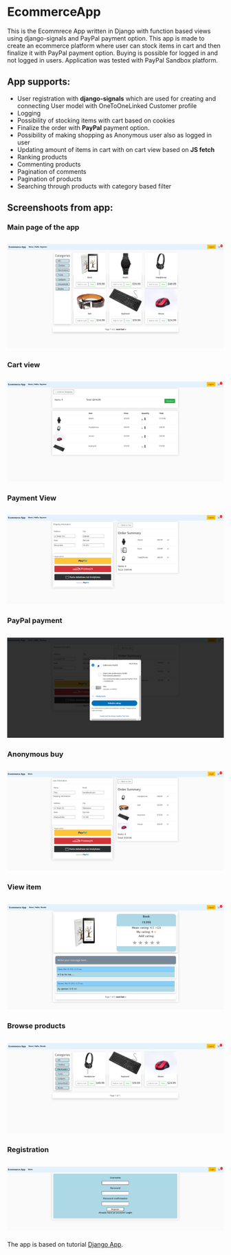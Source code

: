 # EcommerceApp

This is the Ecommrece App written in Django with function based views using django-signals and PayPal payment option.
This app is made to create an ecommerce platform where user can stock items in cart and then finalize it with PayPal payment option.
Buying is possible for logged in and not logged in users. Application was tested with PayPal Sandbox platform.

## App supports:
- User registration with **django-signals** which are used for creating and connecting User model with OneToOneLinked Customer profile
- Logging
- Possibility of stocking items with cart based on cookies
- Finalize the order with **PayPal** payment option.
- Possibility of making shopping as Anonymous user also as logged in user
- Updating amount of items in cart with on cart view based on **JS fetch**
- Ranking products
- Commenting products
- Pagination of comments
- Pagination of products
- Searching through products with category based filter


## Screenshoots from app:

### Main page of the app
![main page of the app](https://github.com/sDebski/EcommerceApp/blob/master/images/store.png?raw=true)
---

### Cart view
![Cart-view](https://github.com/sDebski/EcommerceApp/blob/master/images/cart-view.png?raw=true)
---

### Payment View
![Payment-view](https://github.com/sDebski/EcommerceApp/blob/master/images/payment-view.png?raw=true)
---

### PayPal payment
![PayPal-payment](https://github.com/sDebski/EcommerceApp/blob/master/images/payment.png?raw=true)
---

### Anonymous buy
![Anonymous-buy](https://github.com/sDebski/EcommerceApp/blob/master/images/anonymous-buy.png?raw=true)
---

### View item
![View-item](https://github.com/sDebski/EcommerceApp/blob/master/images/view-item.png?raw=true)
---

### Browse products
![Browse-products](https://github.com/sDebski/EcommerceApp/blob/master/images/categories.png?raw=true)
---

### Registration
![Registration](https://github.com/sDebski/EcommerceApp/blob/master/images/registration.png?raw=true)
---





The app is based on tutorial [Django App](https://www.youtube.com/playlist?list=PL-51WBLyFTg0omnamUjL1TCVov7yDTRng).


